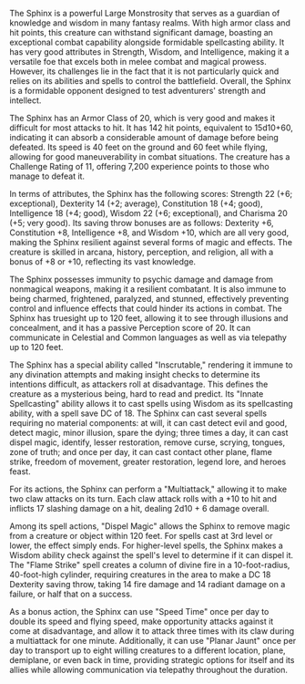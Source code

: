 The Sphinx is a powerful Large Monstrosity that serves as a guardian of knowledge and wisdom in many fantasy realms. With high armor class and hit points, this creature can withstand significant damage, boasting an exceptional combat capability alongside formidable spellcasting ability. It has very good attributes in Strength, Wisdom, and Intelligence, making it a versatile foe that excels both in melee combat and magical prowess. However, its challenges lie in the fact that it is not particularly quick and relies on its abilities and spells to control the battlefield. Overall, the Sphinx is a formidable opponent designed to test adventurers' strength and intellect.

The Sphinx has an Armor Class of 20, which is very good and makes it difficult for most attacks to hit. It has 142 hit points, equivalent to 15d10+60, indicating it can absorb a considerable amount of damage before being defeated. Its speed is 40 feet on the ground and 60 feet while flying, allowing for good maneuverability in combat situations. The creature has a Challenge Rating of 11, offering 7,200 experience points to those who manage to defeat it.

In terms of attributes, the Sphinx has the following scores: Strength 22 (+6; exceptional), Dexterity 14 (+2; average), Constitution 18 (+4; good), Intelligence 18 (+4; good), Wisdom 22 (+6; exceptional), and Charisma 20 (+5; very good). Its saving throw bonuses are as follows: Dexterity +6, Constitution +8, Intelligence +8, and Wisdom +10, which are all very good, making the Sphinx resilient against several forms of magic and effects. The creature is skilled in arcana, history, perception, and religion, all with a bonus of +8 or +10, reflecting its vast knowledge.

The Sphinx possesses immunity to psychic damage and damage from nonmagical weapons, making it a resilient combatant. It is also immune to being charmed, frightened, paralyzed, and stunned, effectively preventing control and influence effects that could hinder its actions in combat. The Sphinx has truesight up to 120 feet, allowing it to see through illusions and concealment, and it has a passive Perception score of 20. It can communicate in Celestial and Common languages as well as via telepathy up to 120 feet.

The Sphinx has a special ability called "Inscrutable," rendering it immune to any divination attempts and making insight checks to determine its intentions difficult, as attackers roll at disadvantage. This defines the creature as a mysterious being, hard to read and predict. Its "Innate Spellcasting" ability allows it to cast spells using Wisdom as its spellcasting ability, with a spell save DC of 18. The Sphinx can cast several spells requiring no material components: at will, it can cast detect evil and good, detect magic, minor illusion, spare the dying; three times a day, it can cast dispel magic, identify, lesser restoration, remove curse, scrying, tongues, zone of truth; and once per day, it can cast contact other plane, flame strike, freedom of movement, greater restoration, legend lore, and heroes feast.

For its actions, the Sphinx can perform a "Multiattack," allowing it to make two claw attacks on its turn. Each claw attack rolls with a +10 to hit and inflicts 17 slashing damage on a hit, dealing 2d10 + 6 damage overall. 

Among its spell actions, "Dispel Magic" allows the Sphinx to remove magic from a creature or object within 120 feet. For spells cast at 3rd level or lower, the effect simply ends. For higher-level spells, the Sphinx makes a Wisdom ability check against the spell's level to determine if it can dispel it. The "Flame Strike" spell creates a column of divine fire in a 10-foot-radius, 40-foot-high cylinder, requiring creatures in the area to make a DC 18 Dexterity saving throw, taking 14 fire damage and 14 radiant damage on a failure, or half that on a success.

As a bonus action, the Sphinx can use "Speed Time" once per day to double its speed and flying speed, make opportunity attacks against it come at disadvantage, and allow it to attack three times with its claw during a multiattack for one minute. Additionally, it can use "Planar Jaunt" once per day to transport up to eight willing creatures to a different location, plane, demiplane, or even back in time, providing strategic options for itself and its allies while allowing communication via telepathy throughout the duration.